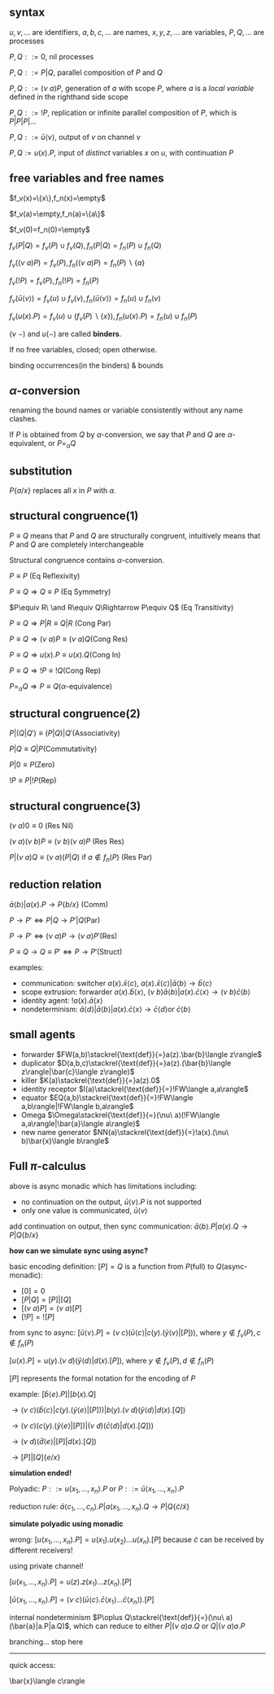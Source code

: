 ## syntax

$u,v,...$ are identifiers, $a,b,c,...$ are names, $x,y,z,...$ are variables, $P,Q,...$ are processes

$P,Q::=0$, nil processes

$P,Q::=P|Q$, parallel composition of $P$ and $Q$

$P,Q::=(\nu\ a)P$, generation of $a$ with scope $P$, where $a$ is a *local variable* defined in the righthand side scope

$P,Q::=!P$, replication or infinite parallel composition of $P$, which is $P|P|P|...$

$P,Q::=\bar{u}\langle v\rangle$, output of $v$ on channel $v$

$P,Q:=u(x).P$, input of *distinct* variables $x$ on $u$, with continuation $P$

## free variables and free names

$f_v(x)=\{x\},f_n(x)=\empty$

$f_v(a)=\empty,f_n(a)=\{a\}$

$f_v(0)=f_n(0)=\empty$

$f_v(P|Q)=f_v(P)\cup f_v(Q),f_n(P|Q)=f_n(P)\cup f_n(Q)$

$f_v((\nu\ a)P)=f_v(P),f_n((\nu\ a)P)=f_n(P)\backslash\{a\}$

$f_v(!P)=f_v(P),f_n(!P)=f_n(P)$

$f_v(\bar{u}\langle v\rangle)=f_v(u)\cup f_v(v),f_n(\bar{u}\langle v\rangle)=f_n(u)\cup f_n(v)$

$f_v(u(x).P)=f_v(u)\cup(f_v(P)\backslash\{x\}),f_n(u(x).P)=f_n(u)\cup f_n(P)$

$(\nu\ -)$ and $u(-)$ are called **binders**.

If no free variables, closed; open otherwise.

binding occurrences(in the binders) & bounds

## $\alpha$-conversion

renaming the bound names or variable consistently without any name clashes.

If $P$ is obtained from $Q$ by $\alpha$-conversion, we say that $P$ and $Q$ are $\alpha$-equivalent, or $P=_{\alpha}Q$

## substitution

$P\{a/x\}$ replaces all $x$ in $P$ with $a$.

## structural congruence(1)

$P\equiv Q$ means that $P$ and $Q$ are structurally congruent, intuitively means that $P$ and $Q$ are completely interchangeable

Structural congruence contains $\alpha$-conversion.

$P\equiv P$ (Eq Reflexivity)

$P\equiv Q\Rightarrow Q\equiv P$ (Eq Symmetry)

$P\equiv R\ \and R\equiv Q\Rightarrow P\equiv Q$ (Eq Transitivity)

$P\equiv Q\Rightarrow P|R\equiv Q|R$ (Cong Par)

$P\equiv Q\Rightarrow(\nu\ a)P\equiv(\nu\ a)Q$(Cong Res)

$P\equiv Q\Rightarrow u(x).P\equiv u(x).Q$(Cong In)

$P\equiv Q\Rightarrow !P\equiv!Q$(Cong Rep)

$P=_{\alpha}Q\Rightarrow P\equiv Q$($\alpha$-equivalence)

## structural congruence(2)

$P|(Q|Q')\equiv (P|Q)|Q'$(Associativity)

$P|Q\equiv Q|P$(Commutativity)

$P|0\equiv P$(Zero)

$!P\equiv P|!P$(Rep)

## structural congruence(3)

$(\nu\ a)0\equiv 0$ (Res Nil)

$(\nu\ a)(\nu\ b)P\equiv (\nu\ b)(\nu\ a)P$ (Res Res)

$P|(\nu\ a)Q\equiv (\nu\ a)(P|Q)$ if $a\notin f_n(P)$ (Res Par)

## reduction relation

$\bar{a}\langle b\rangle|a(x).P\rightarrow P\{b/x\}$ (Comm)

$P\rightarrow P'\Leftrightarrow P|Q\rightarrow P'|Q$(Par)

$P\rightarrow P'\Leftrightarrow (\nu\ a)P\rightarrow(\nu\ a)P'$(Res)

$P\equiv Q\rightarrow Q\equiv P'\Leftrightarrow P\rightarrow P'$(Struct)

examples:

* communication: switcher $a(x).\bar{x}\langle c\rangle$, $a(x).\bar{x}\langle c\rangle|\bar{a}\langle b\rangle\rightarrow \bar{b}\langle c\rangle$
* scope extrusion: forwarder $a(x).\bar{b}\langle x\rangle$, $(\nu\ b)\bar{a}\langle b\rangle|a(x).\bar{c}\langle x\rangle\rightarrow(\nu\ b)\bar{c}\langle b\rangle$
* identity agent: $!a(x).\bar{a}\langle x\rangle$
* nondeterminism: $\bar{a}\langle d\rangle|\bar{a}\langle b\rangle|a(x).\bar{c}\langle x\rangle\rightarrow\bar{c}\langle d\rangle\text{or}\ \bar{c}\langle b\rangle$

## small agents

* forwarder $FW(a,b)\stackrel{\text{def}}{=}a(z).\bar{b}\langle z\rangle$
* duplicator $D(a,b,c)\stackrel{\text{def}}{=}a(z).(\bar{b}\langle z\rangle|\bar{c}\langle z\rangle)$
* killer $K(a)\stackrel{\text{def}}{=}a(z).0$
* identity receptor $I(a)\stackrel{\text{def}}{=}!FW\langle a,a\rangle$
* equator $EQ(a,b)\stackrel{\text{def}}{=}!FW\langle a,b\rangle|!FW\langle b,a\rangle$
* Omega $\Omega\stackrel{\text{def}}{=}(\nu\ a)(!FW\langle a,a\rangle|\bar{a}\langle a\rangle)$
* new name generator $NN(a)\stackrel{\text{def}}{=}!a(x).(\nu\ b)\bar{x}\langle b\rangle$

## Full $\pi$-calculus

above is async monadic which has limitations including:

* no continuation on the output, $\bar{u}\langle v\rangle.P$ is not supported
* only one value is communicated, $\bar{u}\langle v\rangle$

add continuation on output, then sync communication: $\bar{a}\langle b\rangle.P|a(x).Q\rightarrow P|Q\{b/x\}$

**how can we simulate sync using async?**

basic encoding definition: $[P]=Q$ is a function from $P$(full) to $Q$(async-monadic):

* $[0]=0$
* $[P|Q]=[P]|[Q]$
* $[(\nu\ a)P]=(\nu\ a)[P]$
* $[!P]=![P]$

from sync to async: $[\bar{u}\langle v\rangle.P]=(\nu\ c)(\bar{u}\langle c\rangle|c(y).(\bar{y}\langle v\rangle|[P]))$, where $y\notin f_v(P),c\notin f_n(P)$

$[u(x).P]=u(y).(\nu\ d)(\bar{y}\langle d\rangle|d(x).[P])$, where $y\notin f_v(P),d\notin f_n(P)$

$[P]$ represents the formal notation for the encoding of $P$

example: $[\bar{b}\langle e\rangle.P]|[b(x).Q]$

$\rightarrow (\nu\ c)(\bar{b}\langle c\rangle|c(y).(\bar{y}\langle e\rangle|[P]))|b(y).(\nu\ d)(\bar{y}\langle d\rangle|d(x).[Q])$

$\rightarrow (\nu\ c)(c(y).(\bar{y}\langle e\rangle|[P])|(\nu\ d)(\bar{c}\langle d\rangle|d(x).[Q]))$

$\rightarrow (\nu\ d)(\bar{d}\langle e\rangle|[P]|d(x).[Q])$

$\rightarrow [P]|[Q]\{e/x\}$

**simulation ended!**

Polyadic: $P::=u(x_1,...,x_n).P$ or $P::=\bar{u}\langle x_1,...,x_n\rangle.P$

reduction rule: $\bar{a}\langle c_1,...,c_n\rangle.P|a(x_1,...,x_n).Q\rightarrow P|Q\{\tilde{c}/\tilde{x}\}$

**simulate polyadic using monadic**

wrong: $[u(x_1,...,x_n).P]=u(x_1).u(x_2)...u(x_n).[P]$ because $\tilde{c}$ can be received by different receivers!

using private channel!

$[u(x_1,...,x_n).P]=u(z).z(x_1)...z(x_n).[P]$

$[\bar{u}\langle x_1,...,x_n\rangle.P]=(\nu\ c)(\bar{u}\langle c\rangle.\bar{c}\langle x_1\rangle...\bar{c}\langle x_n\rangle).[P]$



internal nondeterminism $P\oplus Q\stackrel{\text{def}}{=}(\nu\ a)(\bar{a}|a.P|a.Q)$, which can reduce to either $P|(\nu\ a)a.Q$ or $Q|(\nu\ a)a.P$

branching... stop here





---

quick access:

\bar{x}\langle c\rangle









